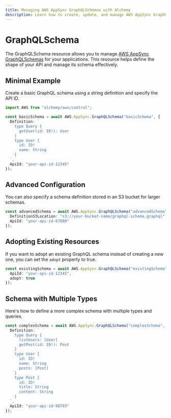 ```yaml
---
title: Managing AWS AppSync GraphQLSchemas with Alchemy
description: Learn how to create, update, and manage AWS AppSync GraphQLSchemas using Alchemy Cloud Control.
---
```


# GraphQLSchema

The GraphQLSchema resource allows you to manage [AWS AppSync GraphQLSchemas](https://docs.aws.amazon.com/appsync/latest/userguide/) for your applications. This resource helps define the shape of your API and manage its schema effectively.

## Minimal Example

Create a basic GraphQL schema using a string definition and specify the API ID.

```ts
import AWS from "alchemy/aws/control";

const basicSchema = await AWS.AppSync.GraphQLSchema("basicSchema", {
  Definition: `
    type Query {
      getUser(id: ID!): User
    }
    type User {
      id: ID!
      name: String
    }
  `,
  ApiId: "your-api-id-12345"
});
```

## Advanced Configuration

You can also specify a schema definition stored in an S3 bucket for larger schemas.

```ts
const advancedSchema = await AWS.AppSync.GraphQLSchema("advancedSchema", {
  DefinitionS3Location: "s3://your-bucket-name/graphql-schema.graphql",
  ApiId: "your-api-id-67890"
});
```

## Adopting Existing Resources

If you want to adopt an existing GraphQL schema instead of creating a new one, you can set the `adopt` property to true.

```ts
const existingSchema = await AWS.AppSync.GraphQLSchema("existingSchema", {
  ApiId: "your-api-id-12345",
  adopt: true
});
```

## Schema with Multiple Types

Here's how to define a more complex schema with multiple types and queries.

```ts
const complexSchema = await AWS.AppSync.GraphQLSchema("complexSchema", {
  Definition: `
    type Query {
      listUsers: [User]
      getPost(id: ID!): Post
    }
    type User {
      id: ID!
      name: String
      posts: [Post]
    }
    type Post {
      id: ID!
      title: String
      content: String
    }
  `,
  ApiId: "your-api-id-98765"
});
```